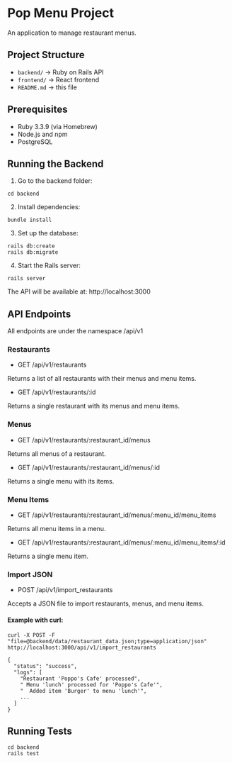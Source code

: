 # Pop Menu Project

An application to manage restaurant menus.

## Project Structure

- `backend/` → Ruby on Rails API
- `frontend/` → React frontend
- `README.md` → this file

## Prerequisites

- Ruby 3.3.9 (via Homebrew)
- Node.js and npm
- PostgreSQL

## Running the Backend

1. Go to the backend folder:

```
cd backend
```

2. Install dependencies:

```
bundle install
```

3. Set up the database:

```
rails db:create
rails db:migrate
```

4. Start the Rails server:

```
rails server
```

The API will be available at: http://localhost:3000

## API Endpoints

All endpoints are under the namespace /api/v1

### Restaurants

- GET /api/v1/restaurants

Returns a list of all restaurants with their menus and menu items.

- GET /api/v1/restaurants/:id

Returns a single restaurant with its menus and menu items.

### Menus

- GET /api/v1/restaurants/:restaurant_id/menus

Returns all menus of a restaurant.

- GET /api/v1/restaurants/:restaurant_id/menus/:id

Returns a single menu with its items.

### Menu Items

- GET /api/v1/restaurants/:restaurant_id/menus/:menu_id/menu_items

Returns all menu items in a menu.

- GET /api/v1/restaurants/:restaurant_id/menus/:menu_id/menu_items/:id

Returns a single menu item.

### Import JSON

- POST /api/v1/import_restaurants

Accepts a JSON file to import restaurants, menus, and menu items.

#### Example with curl:

```
curl -X POST -F "file=@backend/data/restaurant_data.json;type=application/json" http://localhost:3000/api/v1/import_restaurants
```

```
{
  "status": "success",
  "logs": [
    "Restaurant 'Poppo's Cafe' processed",
    " Menu 'lunch' processed for 'Poppo's Cafe'",
    "  Added item 'Burger' to menu 'lunch'",
    ...
  ]
}
```

## Running Tests

```
cd backend
rails test
```
